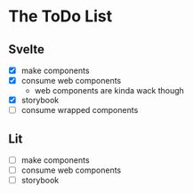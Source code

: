 # The ToDo List

## Svelte

- [x] make components
- [x] consume web components
  - web components are kinda wack though
- [x] storybook
- [ ] consume wrapped components

## Lit

- [ ] make components
- [ ] consume web components
- [ ] storybook
